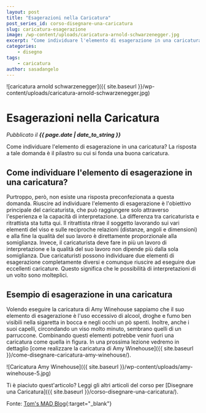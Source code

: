 ```yaml
---
layout: post
title: "Esagerazioni nella Caricatura"
post_series_id: corso-disegnare-una-caricatura
slug: caricatura-esagerazione
image: /wp-content/uploads/caricatura-arnold-schwarzenegger.jpg
excerpt: "Come individuare l'elemento di esagerazione in una caricatura? Leggo quest'articolo e lo scoprirai."
categories:
    - disegno
tags:
    - caricatura
author: sasadangelo
---
```


![caricatura arnold schwarzenegger]({{ site.baseurl }}/wp-content/uploads/caricatura-arnold-schwarzenegger.jpg)

# Esagerazioni nella Caricatura
_Pubblicato il **{{ page.date | date_to_string }}**_

Come individuare l'elemento di esagerazione in una caricatura? La risposta a tale domanda è il pilastro su cui si fonda una buona caricatura.

## Come individuare l'elemento di esagerazione in una caricatura?

Purtroppo, però, non esiste una risposta preconfezionata a questa domanda. Riuscire ad individuare l'elemento di esagerazione è l'obiettivo principale del caricaturista, che può raggiungere solo attraverso l'esperienza e la capacità di interpretazione. La differenza tra caricaturista e ritrattista sta tutta qui. Il ritrattista ritrae il soggetto lavorando sui vari elementi del viso e sulle reciproche relazioni (distanze, angoli e dimensioni) e alla fine la qualità del suo lavoro è direttamente proporzionale alla somiglianza. Invece, il caricaturista deve fare in più un lavoro di interpretazione e la qualità del suo lavoro non dipende più dalla sola somiglianza. Due caricaturisti possono individuare due elementi di esagerazione completamente diversi e comunque riuscire ad eseguire due eccellenti caricature. Questo significa che le possibilità di interpretazioni di un volto sono molteplici.

## Esempio di esagerazione in una caricatura

Volendo eseguire la caricatura di Amy Winehouse sappiamo che il suo elemento di esagerazione è l'uso eccessivo di alcool, droghe e fumo ben visibili nella sigaretta in bocca e negli occhi un pò spenti. Inoltre, anche i suoi capelli, circondando un viso molto minuto, sembrano quelli di un parruccone. Combinando questi elementi potrebbe venir fuori una caricatura come quella in figura. In una prossima lezione vedremo in dettaglio [come realizzare la caricatura di Amy Winehouse]({{ site.baseurl }}/come-disegnare-caricatura-amy-winehouse/).

![Caricatura Amy Winehouse]({{ site.baseurl }}/wp-content/uploads/amy-winehouse-5.jpg)

Ti è piaciuto quest'articolo? Leggi gli altri articoli del corso per [Disegnare una Caricatura]({{ site.baseurl }}/corso-disegnare-una-caricatura/).

Fonte: [Tom's MAD Blog](https://www.tomrichmond.com/category/tutorials/){:target="_blank"}
